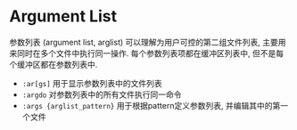 # Argument List
参数列表 (argument list, arglist) 可以理解为用户可控的第二组文件列表, 主要用来同时在多个文件中执行同一操作.
每个参数列表项都在缓冲区列表中, 但不是每个缓冲区都在参数列表中.

* `:ar[gs]` 用于显示参数列表中的文件列表
* `:argdo` 对参数列表中的所有文件执行同一命令
* `:args {arglist_pattern}` 用于根据pattern定义参数列表, 并编辑其中的第一个文件

